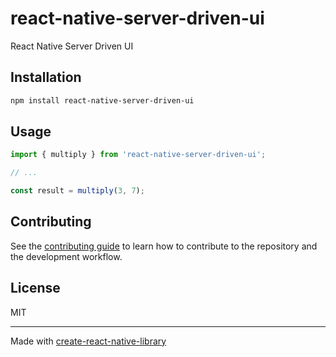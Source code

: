 # react-native-server-driven-ui

React Native Server Driven UI

## Installation

```sh
npm install react-native-server-driven-ui
```

## Usage


```js
import { multiply } from 'react-native-server-driven-ui';

// ...

const result = multiply(3, 7);
```


## Contributing

See the [contributing guide](CONTRIBUTING.md) to learn how to contribute to the repository and the development workflow.

## License

MIT

---

Made with [create-react-native-library](https://github.com/callstack/react-native-builder-bob)
